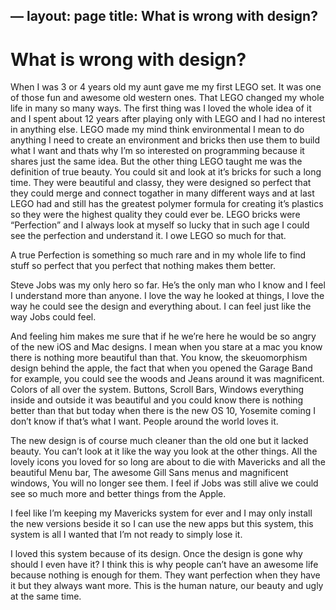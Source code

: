 —
layout: page
title: What is wrong with design?
---

# What is wrong with design?

When I was 3 or 4 years old my aunt gave me my first LEGO set. It was one of those fun and awesome old western ones. That LEGO changed my whole life in many so many ways. The first thing was I loved the whole idea of it and I spent about 12 years after playing only with LEGO and I had no interest in anything else. LEGO made my mind think environmental I mean to do anything I need to create an environment and bricks then use them to build what I want and thats why I’m so interested on programming because it shares just the same idea. But the other thing LEGO taught me was the definition of true beauty. You could sit and look at it’s bricks for such a long time. They were beautiful and classy, they were designed so perfect that they could merge and connect togather in many different ways and at last LEGO had and still has the greatest polymer formula for creating it’s plastics so they were the highest quality they could ever be. LEGO bricks were “Perfection” and I always look at myself so lucky that in such age I could see the perfection and understand  it. I owe LEGO so much for that.<br>

A true Perfection is something so much rare and in my whole life  to find stuff so perfect that you perfect that nothing makes them better.<br>

Steve Jobs was my only hero so far. He’s the only man who I know and I feel I understand more than anyone. I love the way he looked at things, I love the way he could see the design and everything about. I can feel just like the way Jobs could feel. <br>

And feeling him makes me sure that if he we’re here he would be so angry of the new iOS and Mac designs. I mean when you stare at a mac you know there is nothing more beautiful than that. You know, the skeuomorphism design behind the apple, the fact that when you opened the Garage Band for example, you could see the woods and Jeans around it was magnificent. Colors of all over the system. Buttons, Scroll Bars, Windows everything inside and outside it was beautiful and you could know there is nothing better than that but today when there is the new OS 10, Yosemite coming I don’t know if that’s what I want. People around the world loves it.<br>

The new design is of course much cleaner than the old one but it lacked beauty. You can’t look at it like the way you look at the other things. All the lovely icons you loved for so long are about to die with Mavericks and all the beautiful Menu bar, The awesome Gill Sans menus and magnificent windows, You will no longer see them. I feel if Jobs was still alive we could see so much more and better things from the Apple.<br>

I feel like I’m keeping my Mavericks system for ever and I may only install the new versions beside it so I can use the new apps but this system, this system is all I wanted that I’m not ready to simply lose it.<br>

I loved this system because of its design. Once the design is gone why should I even have it? I think this is why people can’t have an awesome life because nothing is enough for them. They want perfection when they have it but they always want more. This is the human nature, our beauty and ugly at the same time.